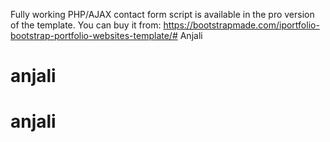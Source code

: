 Fully working PHP/AJAX contact form script is available in the pro version of the template.
You can buy it from: https://bootstrapmade.com/iportfolio-bootstrap-portfolio-websites-template/# Anjali
# anjali
# anjali
